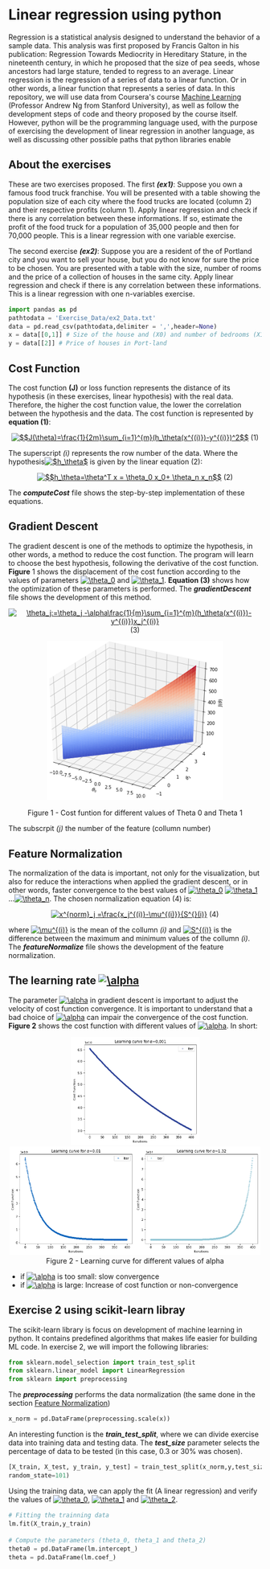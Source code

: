 # Linear regression using python
Regression is a statistical analysis designed to understand the behavior of a sample data. This analysis was first proposed by Francis Galton in his publication: Regression Towards Mediocrity in Hereditary Stature, in the nineteenth century, in which he proposed that the size of pea seeds, whose ancestors had large stature, tended to regress to an average.
Linear regression is the regression of a series of data to a linear function. Or in other words, a linear function that represents a series of data. In this repository, we will use data from Coursera's course [Machine Learning](https://www.coursera.org/learn/machine-learning/) (Professor Andrew Ng from Stanford University), as well as follow the development steps of code and theory proposed by the course itself. However, python will be the programming language used, with the purpose of exercising the development of linear regression in another language, as well as discussing other possible paths that python libraries enable

## About the exercises
These are two exercises proposed. The first _**(ex1)**_: Suppose you own a famous food truck franchise. You will be presented with a table showing the population size of each city where the food trucks are located (column 2) and their respective profits (column 1). Apply linear regression and check if there is any correlation between these informations. If so, estimate the profit of the food truck for a population of 35,000 people and then for 70,000 people. This is a linear regression with one variable exercise.

The second exercise _**(ex2)**_: Suppose you are a resident of the of Portland city and you want to sell your house, but you do not know for sure the price to be chosen. You are presented with a table with the size, number of rooms and the price of a collection of houses in the same city. Apply linear regression and check if there is any correlation between these informations. This is a linear regression with one n-variables exercise.

```python
import pandas as pd
pathtodata = 'Exercise_Data/ex2_Data.txt'
data = pd.read_csv(pathtodata,delimiter = ',',header=None)
x = data[[0,1]] # Size of the house and (X0) and number of bedrooms (X1)
y = data[[2]] # Price of houses in Port-land
```
## Cost Function
The cost function **(J)** or loss function represents the distance of its hypothesis (in these exercises, linear hypothesis) with the real data. Therefore, the higher the cost function value, the lower the correlation between the hypothesis and the data. The cost function is represented by **equation (1)**:

<html>
<p>
<body>
    <div align="center">
<a href="https://www.codecogs.com/eqnedit.php?latex=$$J(\theta)=\frac{1}{2m}\sum_{i=1}^{m}(h_\theta(x^{(i)})-y^{(i)})^2$$" target="_blank"><img src="https://latex.codecogs.com/gif.latex?$$J(\theta)=\frac{1}{2m}\sum_{i=1}^{m}(h_\theta(x^{(i)})-y^{(i)})^2$$" title="$$J(\theta)=\frac{1}{2m}\sum_{i=1}^{m}(h_\theta(x^{(i)})-y^{(i)})^2$$"/></a> (1) 
    </div>
</body>
</html>

The superscript _(i)_ represents the row number of the data. Where the hypothesis<a href="https://www.codecogs.com/eqnedit.php?latex=\inline&space;$h_\theta$" target="_blank"><img src="https://latex.codecogs.com/gif.latex?\inline&space;$h_\theta$" title="$h_\theta$" /></a> is given by the linear equation (2):

<html>
<p>
<body>
    <div align="center">
<a href="https://www.codecogs.com/eqnedit.php?latex=\inline&space;$$h_\theta=\theta^T&space;x&space;=&space;\theta_0&space;x_0&plus;&space;\theta_n&space;x_n$$" target="_blank"><img src="https://latex.codecogs.com/gif.latex?\inline&space;$$h_\theta=\theta^T&space;x&space;=&space;\theta_0&space;x_0&plus;&space;\theta_n&space;x_n$$" title="$$h_\theta=\theta^T x = \theta_0 x_0+ \theta_n x_n$$" /></a> (2)
    </div>
</body>
</html>

The _**computeCost**_ file shows the step-by-step implementation of these equations.

## Gradient Descent
The gradient descent is one of the methods to optimize the hypothesis, in other words, a method to reduce the cost function. The program will learn to choose the best hypothesis, following the derivative of the cost function. **Figure** 1 shows the displacement of the cost function according to the values of parameters <a href="https://www.codecogs.com/eqnedit.php?latex=\inline&space;\theta_0" target="_blank"><img src="https://latex.codecogs.com/gif.latex?\inline&space;\theta_0" title="\theta_0" /></a> and <a href="https://www.codecogs.com/eqnedit.php?latex=\inline&space;\theta_1" target="_blank"><img src="https://latex.codecogs.com/gif.latex?\inline&space;\theta_1" title="\theta_1" /></a>. **Equation (3)** shows how the optimization of these parameters is performed. The _**gradientDescent**_ file shows the development of this method.

<html>
<p>
<body>
    <div align="center">
<a href="https://www.codecogs.com/eqnedit.php?latex=\inline&space;\theta_j:=\theta_j&space;&minus;\alpha\frac{1}{m}\sum_{i=1}^{m}(h_\theta(x^{(i)})-y^{(i)})x_j^{(i)}" target="_blank"><img src="https://latex.codecogs.com/gif.latex?\inline&space;\theta_j:=\theta_j&space;&minus;\alpha\frac{1}{m}\sum_{i=1}^{m}(h_\theta(x^{(i)})-y^{(i)})x_j^{(i)}" title="\theta_j:=\theta_j -\alpha\frac{1}{m}\sum_{i=1}^{m}(h_\theta(x^{(i)})-y^{(i)})x_j^{(i)}" /></a> (3)
    </div>
</body>
</html>

<html>
<p>
<body>
    <div align="center">
        <img src="Image/Cost_Function.png" 
        width = "350" /><p>
    </div>
</body>
<body>
    <div align="center">
   Figure 1 - Cost funtion for different values of Theta 0 and Theta 1<p>
    </div>
</body>
</html>

The subscrpit _(j)_ the number of the feature (collumn number)

## Feature Normalization
The normalization of the data is important, not only for the visualization, but also for reduce the interactions when applied the gradient descent, or in other words, faster convergence to the best values of   <a href="https://www.codecogs.com/eqnedit.php?latex=\inline&space;\theta_0" target="_blank"><img src="https://latex.codecogs.com/gif.latex?\inline&space;\theta_0" title="\theta_0" /></a> <a href="https://www.codecogs.com/eqnedit.php?latex=\inline&space;\theta_1" target="_blank"><img src="https://latex.codecogs.com/gif.latex?\inline&space;\theta_1" title="\theta_1" /></a>...<a href="https://www.codecogs.com/eqnedit.php?latex=\inline&space;\theta_n" target="_blank"><img src="https://latex.codecogs.com/gif.latex?\inline&space;\theta_n" title="\theta_n" /></a>. The chosen normalization equation (4) is:

<html>
<p>
<body>
    <div align="center">
<a href="https://www.codecogs.com/eqnedit.php?latex=\inline&space;x^{norm}_j&space;=\frac{x_j^{(i)}-\mu^{(i)}}{S^{}(i)}" target="_blank"><img src="https://latex.codecogs.com/gif.latex?\inline&space;x^{norm}_j&space;=\frac{x_j^{(i)}-\mu^{(i)}}{S^{}(i)}" title="x^{norm}_j =\frac{x_j^{(i)}-\mu^{(i)}}{S^{}(i)}" /></a> (4)
    </div>
</body>
</html>

where <a href="https://www.codecogs.com/eqnedit.php?latex=\inline&space;\mu^{(i)}" target="_blank"><img src="https://latex.codecogs.com/gif.latex?\inline&space;\mu^{(i)}" title="\mu^{(i)}" /></a> is the mean of the collumn _(i)_ and <a href="https://www.codecogs.com/eqnedit.php?latex=\inline&space;S^{(i)}" target="_blank"><img src="https://latex.codecogs.com/gif.latex?\inline&space;S^{(i)}" title="S^{(i)}" /></a> is the difference between the maximum and minimum values of the collumn _(i)_. The _**featureNormalize**_ file shows the development of the feature normalization.

## The learning rate <a href="https://www.codecogs.com/eqnedit.php?latex=\inline&space;\alpha" target="_blank"><img src="https://latex.codecogs.com/gif.latex?\inline&space;\alpha" title="\alpha" /></a>
The parameter <a href="https://www.codecogs.com/eqnedit.php?latex=\inline&space;\alpha" target="_blank"><img src="https://latex.codecogs.com/gif.latex?\inline&space;\alpha" title="\alpha" /></a> in gradient descent is important to adjust the velocity of cost function convergence. It is important to understand that a bad choice of <a href="https://www.codecogs.com/eqnedit.php?latex=\inline&space;\alpha" target="_blank"><img src="https://latex.codecogs.com/gif.latex?\inline&space;\alpha" title="\alpha" /></a> can impair the convergence of the cost function. **Figure 2** shows the cost function with different values of <a href="https://www.codecogs.com/eqnedit.php?latex=\inline&space;\alpha" target="_blank"><img src="https://latex.codecogs.com/gif.latex?\inline&space;\alpha" title="\alpha" /></a>. In short:

<html>
<p>
<body>
    <div align="center">
        <img src="Image/Learn_Curve_0.001.png" width = 255/><img src="Image/Learn_Curve_0.01.png" width = 250/><img src="Image/Learn_Curve_1.32.png" width = 250/>
    </div>
</body>
<body>
    <div align="center">
   Figure 2 - Learning curve for different values of alpha<p>
    </div>
</body>
</html>

- if <a href="https://www.codecogs.com/eqnedit.php?latex=\inline&space;\alpha" target="_blank"><img src="https://latex.codecogs.com/gif.latex?\inline&space;\alpha" title="\alpha" /></a> is too small: slow convergence
- if <a href="https://www.codecogs.com/eqnedit.php?latex=\inline&space;\alpha" target="_blank"><img src="https://latex.codecogs.com/gif.latex?\inline&space;\alpha" title="\alpha" /></a> is large: Increase of cost function or non-convergence

## Exercise 2 using scikit-learn libray
The scikit-learn library is focus on development of machine learning in python. It contains predefined algorithms that makes life easier for building ML code. In exercise 2, we will import the following libraries:

```python
from sklearn.model_selection import train_test_split
from sklearn.linear_model import LinearRegression
from sklearn import preprocessing
```

The _**preprocessing**_ performs the data normalization (the same done in the section [Feature Normalization](##feature-normalization))

```python
x_norm = pd.DataFrame(preprocessing.scale(x))
```
An interesting function is the _**train_test_split**_, where we can divide exercise data into training data and testing data. The _**test_size**_ parameter selects the percentage of data to be tested (in this case, 0.3 or 30% was chosen).

```python
[X_train, X_test, y_train, y_test] = train_test_split(x_norm,y,test_size=0.3,
random_state=101)
```
Using the training data, we can apply the fit (A linear regression) and verify the values of <a href="https://www.codecogs.com/eqnedit.php?latex=\inline&space;\theta_0" target="_blank"><img src="https://latex.codecogs.com/gif.latex?\inline&space;\theta_0" title="\theta_0" /></a>, <a href="https://www.codecogs.com/eqnedit.php?latex=\inline&space;\theta_1" target="_blank"><img src="https://latex.codecogs.com/gif.latex?\inline&space;\theta_1" title="\theta_1" /></a> and <a href="https://www.codecogs.com/eqnedit.php?latex=\inline&space;\theta_2" target="_blank"><img src="https://latex.codecogs.com/gif.latex?\inline&space;\theta_2" title="\theta_2" /></a>.

```python
# Fitting the trainning data
lm.fit(X_train,y_train)

# Compute the parameters (theta_0, theta_1 and theta_2)
theta0 = pd.DataFrame(lm.intercept_)
theta = pd.DataFrame(lm.coef_)
```
